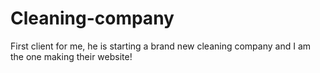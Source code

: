 # Cleaning-company
First client for me, he is starting a brand new cleaning company and I am the one making their website!
